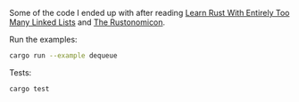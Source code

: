 Some of the code I ended up with after reading
[Learn Rust With Entirely Too Many Linked Lists](https://rust-unofficial.github.io/too-many-lists/index.html)
and [The Rustonomicon](https://doc.rust-lang.org/nomicon/).

Run the examples:

```bash
cargo run --example dequeue
```

Tests:

```bash
cargo test
```
